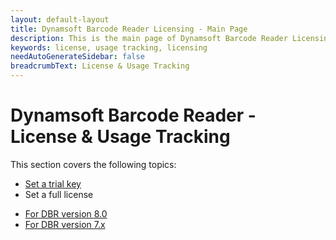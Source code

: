 ```yaml
---
layout: default-layout
title: Dynamsoft Barcode Reader Licensing - Main Page
description: This is the main page of Dynamsoft Barcode Reader Licensing.
keywords: license, usage tracking, licensing
needAutoGenerateSidebar: false
breadcrumbText: License & Usage Tracking
---
```


# Dynamsoft Barcode Reader - License & Usage Tracking

This section covers the following topics:

* [Set a trial key](set-trial-license.md)
* Set a full license
 - [For DBR version 8.0](set-full-license.md)
 - [For DBR version 7.x](set-full-license-7.md)


